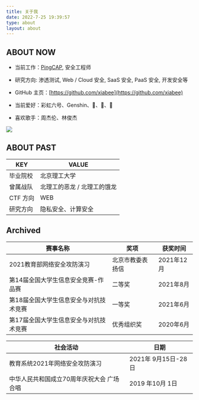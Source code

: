 ```yaml
---
title: 关于我
date: 2022-7-25 19:39:57
type: about
layout: about
---
```




## ABOUT NOW

* 当前工作：[PingCAP](https://pingcap.com/), 安全工程师

* 研究方向: 渗透测试,  Web / Cloud 安全, SaaS 安全, PaaS 安全, 开发安全等

* GitHub 主页：[https://github.com/xiabee](https://github.com/xiabee)

* 当前爱好：彩虹六号、Genshin、🏸️、🎤、🎸
* 喜欢歌手：周杰伦、林俊杰

<img src="https://github-readme-stats.vercel.app/api?username=xiabee&count_private=true&show_icons=true&theme=radical&include_all_commits=true" />



## ABOUT PAST

| KEY      | VALUE                       |
| -------- | --------------------------- |
| 毕业院校 | 北京理工大学                |
| 曾属战队 | 北理工的恶龙 / 北理工的饿龙 |
| CTF 方向 | WEB                         |
| 研究方向 | 隐私安全、计算安全          |



## Archived

| 赛事名称                               | 奖项             | 获奖时间   |
| -------------------------------------- | ---------------- | ---------- |
| 2021教育部网络安全攻防演习             | 北京市教委表扬信 | 2021年12月 |
| 第14届全国大学生信息安全竞赛-作品赛    | 二等奖           | 2021年8月  |
| 第18届全国大学生信息安全与对抗技术竞赛 | 一等奖           | 2021年6月  |
| 第17届全国大学生信息安全与对抗技术竞赛 | 优秀组织奖       | 2020年6月  |



| 社会活动                                  | 日期                |
| ----------------------------------------- | ------------------- |
| 教育系统2021年网络安全攻防演习            | 2021年 9月15日-28日 |
| 中华人民共和国成立70周年庆祝大会 广场合唱 | 2019 年10月 1日     |



